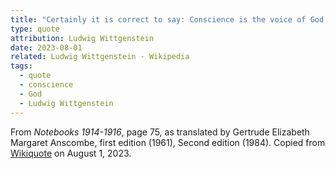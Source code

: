 ```yaml
---
title: "Certainly it is correct to say: Conscience is the voice of God."
type: quote
attribution: Ludwig Wittgenstein
date: 2023-08-01
related: Ludwig Wittgenstein - Wikipedia
tags:
  - quote
  - conscience
  - God
  - Ludwig Wittgenstein
---
```

From *Notebooks 1914-1916*, page 75, as translated by Gertrude Elizabeth Margaret Anscombe, first edition (1961), Second edition (1984). Copied from [Wikiquote](https://en.wikiquote.org/wiki/Ludwig_Wittgenstein) on August 1, 2023.